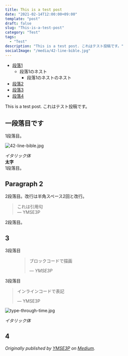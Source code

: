 ```yaml
---
title: This is a test post
date: "2021-02-14T12:00:00+09:00"
template: "post"
draft: false
slug: "This-is-a-test-post"
category: "Test"
tags:
  - "Test"
description: "This is a test post. これはテスト投稿です。"
socialImage: "/media/42-line-bible.jpg"
---
```


- [段落1](#一段落目です)
  - 段落1のネスト
    - 段落1のネストのネスト
- [段落2](#paragraph-2)
- [段落3](#3)
- [段落4](#4)

This is a test post. これはテスト投稿です。

## 一段落目です

1段落目。

![42-line-bible.jpg](/media/42-line-bible.jpg)

*イタリック体*  
**太字**  
1段落目。

## Paragraph 2

2段落目。改行は半角スペース2回と改行。  


> これは引用句  
> — YMSE3P

2段落目。

## 3

3段落目

<figure>
	<blockquote>
		<p>ブロックコードで描画</p>
		<footer>
			<cite>— YMSE3P</cite>
		</footer>
	</blockquote>
</figure>

3段落目

> インラインコードで表記
>
> — YMSE3P



![type-through-time.jpg](/media/type-through-time.jpg)

*イタリック体*



## 4


*Originally published by [YMSE3P](https://www.ymse3p-blog.com) on [Medium](https://medium.com/).*
